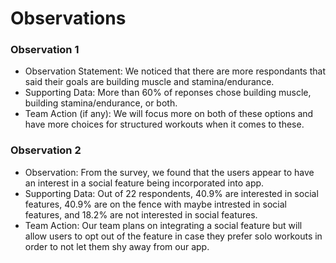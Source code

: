 # Observations

### Observation 1
* Observation Statement: We noticed that there are more respondants that said their goals are building muscle and stamina/endurance.
* Supporting Data: More than 60% of reponses chose building muscle, building stamina/endurance, or both.
* Team Action (if any): We will focus more on both of these options and have more choices for structured workouts when it comes to these.

### Observation 2
- Observation: From the survey, we found that the users appear to have an interest in a social feature being incorporated into app. 
- Supporting Data: Out of 22 respondents, 40.9% are interested in social features, 40.9% are on the fence with maybe intrested in social features, and 18.2% are not interested in social features.
- Team Action: Our team plans on integrating a social feature but will allow users to opt out of the feature in case they prefer solo workouts in order to not let them shy away from our app. 

